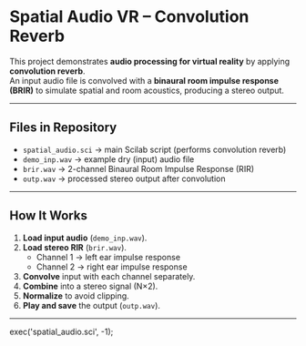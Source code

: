 # Spatial Audio VR – Convolution Reverb

This project demonstrates **audio processing for virtual reality** by applying **convolution reverb**.  
An input audio file is convolved with a **binaural room impulse response (BRIR)** to simulate spatial and room acoustics, producing a stereo output.

---

## Files in Repository

- `spatial_audio.sci` → main Scilab script (performs convolution reverb)  
- `demo_inp.wav` → example dry (input) audio file  
- `brir.wav` → 2-channel Binaural Room Impulse Response (RIR)  
- `outp.wav` → processed stereo output after convolution  

---

## How It Works

1. **Load input audio** (`demo_inp.wav`).  
2. **Load stereo RIR** (`brir.wav`).  
   - Channel 1 → left ear impulse response  
   - Channel 2 → right ear impulse response  
3. **Convolve** input with each channel separately.  
4. **Combine** into a stereo signal (N×2).  
5. **Normalize** to avoid clipping.  
6. **Play and save** the output (`outp.wav`).  

---
   exec('spatial_audio.sci', -1);
